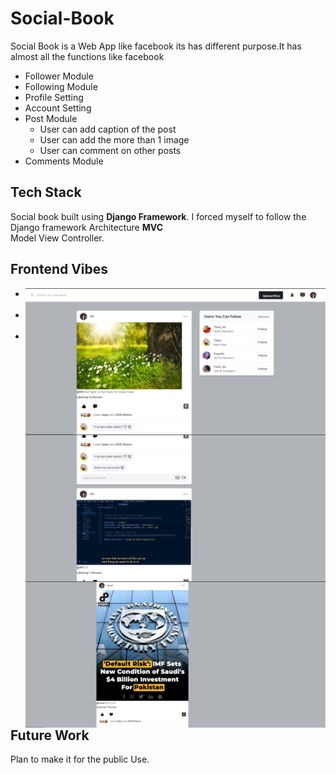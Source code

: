 # Social-Book
Social Book is a Web App like facebook its has different purpose.It has almost all the functions like facebook  
* Follower Module
* Following Module
* Profile Setting
* Account Setting
* Post Module
  * User can add caption of the post
  * User can add the more than 1 image
  * User can comment on other posts
* Comments Module

## Tech Stack
Social book built using **Django Framework**. I forced myself to follow the Django framework Architecture **MVC**  
Model View Controller.

## Frontend Vibes
* <img src="https://github.com/iffishells/Social-Book/blob/90b6612a16b6be16aab46c59923ebfde4196830d/SS/ss-2.png"  
     alt="Markdown Monster icon"  
     style="float: left; margin-right: 10px;" />  

 *    <img src="https://github.com/iffishells/Social-Book/blob/90b6612a16b6be16aab46c59923ebfde4196830d/SS/ss-3.png"  
     alt="Markdown Monster icon"  
     style="float: left; margin-right: 10px;" />  
     
  *   <img src="https://github.com/iffishells/Social-Book/blob/90b6612a16b6be16aab46c59923ebfde4196830d/SS/ss-4.png"  
     alt="Markdown Monster icon"  
     style="float: left; margin-right: 10px;" />  
     
     
## Future Work
Plan to make it for the public Use.

